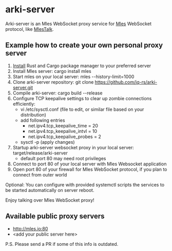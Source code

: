 # arki-server

Arki-server is an Mles WebSocket proxy service for [Mles](https://github.com/jq-rs/mles-rs) WebSocket protocol, like [MlesTalk](http://mles.io/app).

## Example how to create your own personal proxy server

 1. [Install](https://www.rust-lang.org/tools/install) Rust and Cargo package manager to your preferred server
 2. Install Mles server: cargo install mles
 3. Start mles on your local server: mles --history-limit=1000
 4. Clone arki-server repository: git clone https://github.com/jq-rs/arki-server.git
 5. Compile arki-server: cargo build --release
 6. Configure TCP keepalive settings to clear up zombie connections efficiently:
    - vi /etc/sysctl.conf (file to edit, or similar file based on your distribution)
    - add following entries
      - net.ipv4.tcp_keepalive_time = 20
      - net.ipv4.tcp_keepalive_intvl = 10
      - net.ipv4.tcp_keepalive_probes = 2
    - sysctl -p (apply changes)
 7. Startup arki-server websocket proxy in your local server: target/release/arki-server
     - default port 80 may need root privileges
 8. Connect to port 80 of your local server with Mles Websocket application
 9. Open port 80 of your firewall for Mles WebSocket protocol, if you plan to connect from outer world
 
 Optional: You can configure with provided systemctl scripts the services to be started automatically on server reboot.
 
 Enjoy talking over Mles WebSocket proxy!
 
 ## Available public proxy servers
 
   * http://mles.io:80
   * \<add your public server here\>
 
 P.S. Please send a PR if some of this info is outdated.
